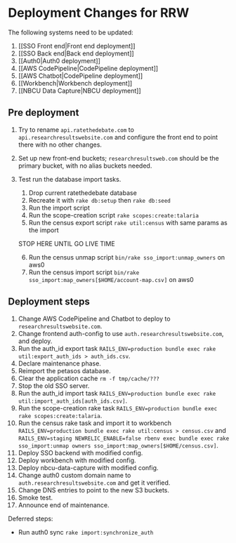 # Deployment Changes for RRW

The following systems need to be updated:
1. [[SSO Front end|Front end deployment]]
2. [[SSO Back end|Back end deployment]]
3. [[Auth0|Auth0 deployment]]
4. [[AWS CodePipeline|CodePipeline deployment]]
5. [[AWS Chatbot|CodePipeline deployment]]
6. [[Workbench|Workbench deployment]]
7. [[NBCU Data Capture|NBCU deployment]]

## Pre deployment
1. Try to rename `api.ratethedebate.com` to `api.researchresultswebsite.com` and configure the front end to point there with no other changes.
2. Set up new front-end buckets; `researchresultsweb.com` should be the primary bucket, with no alias buckets needed.
3. Test run the database import tasks.
   1. Drop current ratethedebate database
   2. Recreate it with `rake db:setup` then `rake db:seed`
   3. Run the import script
   4. Run the scope-creation script `rake scopes:create:talaria`
   5. Run the census export script `rake util:census` with same params as the import
     
   STOP HERE UNTIL GO LIVE TIME
     
   6. Run the census unmap script `bin/rake sso_import:unmap_owners` on aws0
   7. Run the census import script `bin/rake sso_import:map_owners[$HOME/account-map.csv]` on aws0

## Deployment steps
1. Change AWS CodePipeline and Chatbot to deploy to `researchresultswebsite.com`.
2. Change frontend auth-config to use `auth.researchresultswebsite.com`, and deploy.
3. Run the auth_id export task `RAILS_ENV=production bundle exec rake util:export_auth_ids > auth_ids.csv`.
4. Declare maintenance phase.
5. Reimport the petasos database.
6. Clear the application cache `rm -f tmp/cache/???`
7. Stop the old SSO server.
8. Run the auth_id import task `RAILS_ENV=production bundle exec rake util:import_auth_ids[auth_ids.csv]`.
9. Run the scope-creation rake task `RAILS_ENV=production bundle exec rake scopes:create:talaria`.
10. Run the census rake task and import it to workbench `RAILS_ENV=production bundle exec rake util:census > census.csv` and `RAILS_ENV=staging NEWRELIC_ENABLE=false rbenv exec bundle exec rake sso_import:unmap owners sso_import:map_owners[$HOME/census.csv]`.
11. Deploy SSO backend with modified config.
12. Deploy workbench with modified config.
13. Deploy nbcu-data-capture with modified config.
14. Change auth0 custom domain name to `auth.researchresultswebsite.com` and get it verified.
15. Change DNS entries to point to the new S3 buckets.
16. Smoke test.
17. Announce end of maintenance.

Deferred steps:

* Run auth0 sync `rake import:synchronize_auth`
